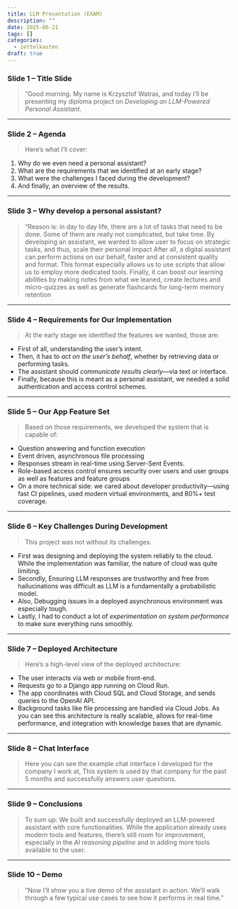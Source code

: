 ```yaml
---
title: LLM Presentation (EXAM)
description: ""
date: 2025-06-21
tags: []
categories:
  - zettelkasten
draft: true
---
```


### **Slide 1 – Title Slide**

> “Good morning.
> My name is Krzysztof Watras, and today I’ll be presenting my diploma project on *Developing an LLM-Powered Personal Assistant*.

---

### **Slide 2 – Agenda**

> Here’s what I’ll cover:

1. Why do we even need a personal assistant?
2. What are the requirements that we identified at an early stage?
3. What were the challenges I faced during the development?
4. And finally, an overview of the results.

---

### **Slide 3 – Why develop a personal assistant?**

> “Reason is: in day to day life, there are a lot of tasks that need to be done.
> Some of them are really not complicated, but take time.
> By developing an assistant, we wanted to allow user to focus on strategic tasks, 
> and thus, scale their personal impact
> After all, a digital assistant can perform actions on our behalf, 
> faster and at consistent quality and format.
> This format especially allows us to use scripts that allow us to employ more dedicated tools.
> Finally, it can boost our learning abilities by making notes from what we
> leaned, create lectures and micro-quizzes as well as generate flashcards for
> long-term memory retention

---

### **Slide 4 – Requirements for Our Implementation**

> At the early stage we identified the features we wanted, those are:

* First of all, understanding the user’s intent.
* Then, it has to *act on the user’s behalf*, whether by retrieving data or performing tasks.
* The assistant should *communicate results clearly*—via text or interface.
* Finally, because this is meant as a personal assistant, we needed a solid authentication and access control schemes.

---

### **Slide 5 – Our App Feature Set**

> Based on those requirements, we developed the system that is capable of:

* Question answering and function execution
* Event driven, asynchronous file processing
* Responses stream in real-time using Server-Sent Events.
* Role-based access control ensures security over users and user groups as well as features and feature groups
* On a more technical side: we cared about developer productivity—using fast CI pipelines, used modern virtual environments, and 80%+ test coverage.

---

### **Slide 6 – Key Challenges During Development**

> This project was not without its challenges.

* First was designing and deploying the system reliably to the cloud. While the implementation was familiar, the nature of cloud was quite limiting.
* Secondly, Ensuring LLM responses are trustworthy and free from hallucinations was difficult as LLM is a fundamentally a probabilistic model.
* Also, Debugging issues in a deployed asynchronous environment was especially tough.
* Lastly, I had to conduct a lot of *experimentation on system performance* to make sure everything runs smoothly.

---

### **Slide 7 – Deployed Architecture**

> Here’s a high-level view of the deployed architecture:

* The user interacts via web or mobile front-end.
* Requests go to a Django app running on Cloud Run.
* The app coordinates with Cloud SQL and Cloud Storage, and sends queries to the OpenAI API.
* Background tasks like file processing are handled via Cloud Jobs.
  As you can see this architecture is really scalable, allows for real-time performance, and integration with knowledge bases that are dynamic.

---

### **Slide 8 – Chat Interface**

> Here you can see the example chat interface I developed for the company I work at,
> This system is used by that company for the past 5 months and successfully answers user questions.

---

### **Slide 9 – Conclusions**

> To sum up:
> We built and successfully deployed an LLM-powered assistant with core functionalities.
> While the application already uses modern tools and features, there’s still room for improvement,
> especially in the *AI reasoning pipeline* and in adding more tools available to the user.

---

### **Slide 10 – Demo**

> “Now I’ll show you a live demo of the assistant in action.
> We’ll walk through a few typical use cases to see how it performs in real time.”
